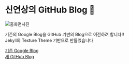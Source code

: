 # 신연상의 GitHub Blog 🌟
![홈화면사진](https://imgur.com/RQ5QMR0.jpg)

기존의 Google Blog을 GitHub 기반의 Blog으로 이전하려 합니다!!   
Jekyll의 Texture Theme 기반으로 만들었습니다

[기존 Google Blog][Google-blog]  
[새 GitHub Blog][Github-blog]

[Google-blog]: https://yxxshin-study.blogspot.com/
[Github-blog]: https://yxxshin.github.io/